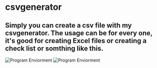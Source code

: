 # csvgenerator
Simply you can create a csv file with my csvgenerator. The usage can be for every one, it's good  for creating Excel files or creating a check list or somthing like this.
-----------------------------------------------------------------------------------------------------------------------
![Program Enviorment](https://github.com/zerodey/TaskWriter/blob/master/terminal.png)
![Program Enviorment](https://github.com/zerodey/TaskWriter/blob/master/enviorment.png)
